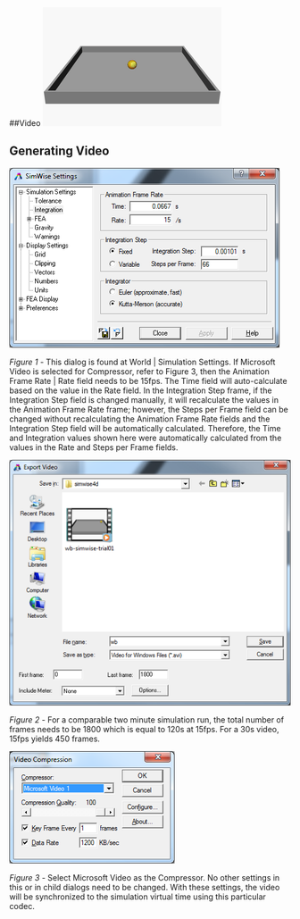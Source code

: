 ##Video
![](https://github.com/PositronicsLab/wild-robot/blob/master/simwise4d/img/wb-simwise.gif)

## Generating Video
![](https://github.com/PositronicsLab/wild-robot/blob/master/simwise4d/img/sw4d-simulation-settings.png)

<i>Figure 1</i> - This dialog is found at World | Simulation Settings.  If Microsoft Video is selected for Compressor, refer to Figure 3, then the Animation Frame Rate | Rate field needs to be 15fps.  The Time field will auto-calculate based on the value in the Rate field.  In the Integration Step frame, if the Integration Step field is changed manually, it will recalculate the values in the Animation Frame Rate frame; however, the Steps per Frame field can be changed without recalculating the Animation Frame Rate fields and the Integration Step field will be automatically calculated.  Therefore, the Time and Integration values shown here were automatically calculated from the values in the Rate and Steps per Frame fields.

![](https://github.com/PositronicsLab/wild-robot/blob/master/simwise4d/img/sw4d-export-video.png)

<i>Figure 2</i> - For a comparable two minute simulation run, the total number of frames needs to be 1800 which is equal to 120s at 15fps.  For a 30s video, 15fps yields 450 frames.

![](https://github.com/PositronicsLab/wild-robot/blob/master/simwise4d/img/sw4d-video-compression.png)

<i>Figure 3</i> - Select Microsoft Video as the Compressor.  No other settings in this or in child dialogs need to be changed.  With these settings, the video will be synchronized to the simulation virtual time using this particular codec.
